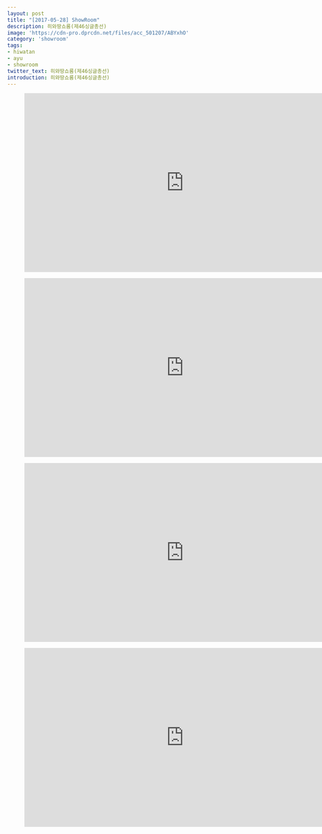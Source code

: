 ```yaml
---
layout: post
title: "[2017-05-28] ShowRoom"
description: 히와땅쇼룸(제46싱글총선)
image: 'https://cdn-pro.dprcdn.net/files/acc_501207/ABYxhO'
category: 'showroom'
tags:
- hiwatan
- ayu
- showroom
twitter_text: 히와땅쇼룸(제46싱글총선)
introduction: 히와땅쇼룸(제46싱글총선)
---
```

<figure class="video_container">
<iframe width="740" height="416" src="https://serviceapi.nmv.naver.com/flash/convertIframeTag.nhn?vid=B57A194084D8F463509DDA8D339096615B8B&outKey=V128b58f17e09bd8d6a38b9f35e9bb7398afc9a90ffc0b56003e3b9f35e9bb7398afc" frameborder="no" scrolling="no" webkitallowfullscreen mozallowfullscreen allowfullscreen></iframe>
</figure>

<figure class="video_container">
<iframe width="740" height="416" src="https://serviceapi.nmv.naver.com/flash/convertIframeTag.nhn?vid=DF5E35D6AAD0AF265F966ADFD10800810E81&outKey=V1269880e0dec5f41dd90435062d06d374cfcf30a7bb85e70a24e435062d06d374cfc" frameborder="no" scrolling="no" webkitallowfullscreen mozallowfullscreen allowfullscreen></iframe>
</figure>

<figure class="video_container">
<iframe width="740" height="416" src="https://serviceapi.nmv.naver.com/flash/convertIframeTag.nhn?vid=ECCF4CF1013A5BB0878B693FC12A4E395EB3&outKey=V1266730c06219d43e1494942abb4ce7e0336ebd026c7b7d8080c4942abb4ce7e0336" frameborder="no" scrolling="no" webkitallowfullscreen mozallowfullscreen allowfullscreen></iframe>
</figure>

<figure class="video_container">
<iframe width="740" height="416" src="https://serviceapi.nmv.naver.com/flash/convertIframeTag.nhn?vid=CCB32EEE6F13CEE4E5010E798E7B382BB0E8&outKey=V128b27750a078b8b645a282abdece2c5a350782a8c2c5b605f5c282abdece2c5a350" frameborder="no" scrolling="no" webkitallowfullscreen mozallowfullscreen allowfullscreen></iframe>
</figure>
